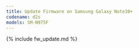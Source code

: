 ```yaml
---
title: Update Firmware on Samsung Galaxy Note10+
codename: d2s
models: SM-N975F
---
```


{% include fw_update.md %}
